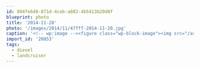 ```yaml
---
id: 894fe640-871d-4ceb-a882-4b5413b20d8f
blueprint: photo
title: '2014-11-28'
photo: '/images/2014/11/47fff-2014-11-28.jpg'
caption: '<!-- wp:image --><figure class="wp-block-image"><img src="/assets/images/2014/11/47fff-2014-11-28.jpg" /></figure><!-- /wp:image --><!-- wp:paragraph --><p>One of these is my dream vehicle. The other is a Lamborghini. #landcruiser #diesel</p><!-- /wp:paragraph -->'
import_id: '20853'
tags:
  - diesel
  - landcruiser
---
```


